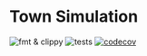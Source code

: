 # Town Simulation

![fmt & clippy](https://github.com/Orchaldir/town_simulation/actions/workflows/check-and-lint.yaml/badge.svg)
![tests](https://github.com/Orchaldir/town_simulation/actions/workflows/test.yaml/badge.svg)
[![codecov](https://codecov.io/gh/Orchaldir/town_simulation/branch/main/graph/badge.svg?token=SLIHSUWHT2)](https://codecov.io/gh/Orchaldir/town_simulation)